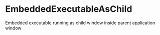 # EmbeddedExecutableAsChild
Embedded executable running as child window inside parent application window

